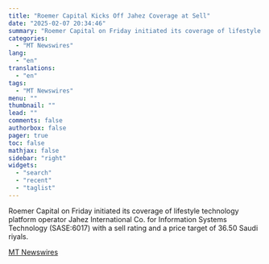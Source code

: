```yaml
---
title: "Roemer Capital Kicks Off Jahez Coverage at Sell"
date: "2025-02-07 20:34:46"
summary: "Roemer Capital on Friday initiated its coverage of lifestyle technology platform operator Jahez International Co. for Information Systems Technology (SASE:6017) with a sell rating and a price target of 36.50 Saudi riyals."
categories:
  - "MT Newswires"
lang:
  - "en"
translations:
  - "en"
tags:
  - "MT Newswires"
menu: ""
thumbnail: ""
lead: ""
comments: false
authorbox: false
pager: true
toc: false
mathjax: false
sidebar: "right"
widgets:
  - "search"
  - "recent"
  - "taglist"
---
```


Roemer Capital on Friday initiated its coverage of lifestyle technology platform operator Jahez International Co. for Information Systems Technology (SASE:6017) with a sell rating and a price target of 36.50 Saudi riyals.

[MT Newswires](https://www.tradingview.com/news/mtnewswires.com:20250207:G2465170:0/)
